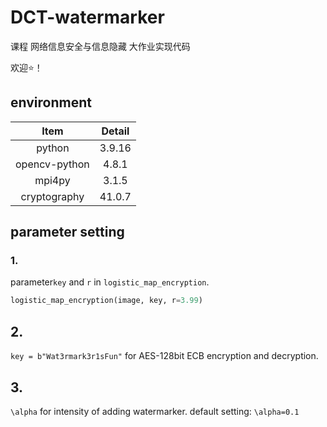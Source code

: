 # DCT-watermarker
课程 网络信息安全与信息隐藏 大作业实现代码

欢迎⭐！
## environment
|     Item      | Detail |
| :-----------: | :----: |
|    python     | 3.9.16 |
| opencv-python | 4.8.1  |
|    mpi4py     | 3.1.5  |
| cryptography  | 41.0.7 |

## parameter  setting
### 1. 
parameter`key` and `r` in `logistic_map_encryption`.
```python
logistic_map_encryption(image, key, r=3.99)
```
## 2.
`key = b"Wat3rmark3r1sFun"` for AES-128bit ECB encryption and decryption.
## 3.
`\alpha` for intensity of adding  watermarker.  default setting: `\alpha=0.1`
